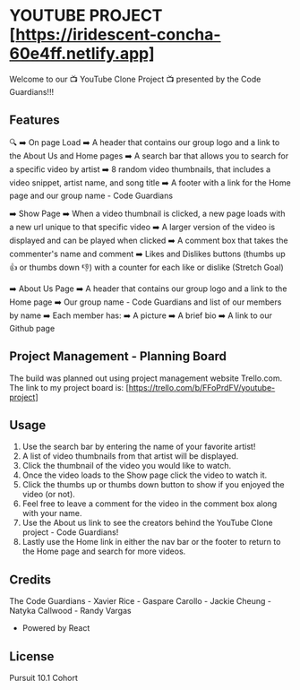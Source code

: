 # YOUTUBE PROJECT [https://iridescent-concha-60e4ff.netlify.app]

Welcome to our 📺 YouTube Clone Project 📺 presented by the Code Guardians!!!

## Features

🔍
➡️ On page Load 
    ➡️ A header that contains our group logo and a link to the About Us and Home pages
    ➡️ A search bar that allows you to search for a specific video by artist
    ➡️ 8 random video thumbnails, that includes a video snippet, artist name, and song title 
    ➡️ A footer with a link for the Home page and our group name - Code Guardians

➡️ Show Page
    ➡️ When a video thumbnail is clicked, a new page loads with a new url unique to that specific video
    ➡️ A larger version of the video is displayed and can be played when clicked
    ➡️ A comment box that takes the commenter's name and comment
    ➡️ Likes and Dislikes buttons (thumbs up 👍 or thumbs down 👎) with a counter for each like or dislike (Stretch Goal)

➡️ About Us Page
    ➡️ A header that contains our group logo and a link to the Home page
    ➡️ Our group name - Code Guardians and list of our members by name
    ➡️ Each member has:
        ➡️ A picture
        ➡️ A brief bio
        ➡️ A link to our Github page

## Project Management - Planning Board

The build was planned out using project management website Trello.com. 
The link to my project board is: [https://trello.com/b/FFoPrdFV/youtube-project]

## Usage

1. Use the search bar by entering the name of your favorite artist! 
2. A list of video thumbnails from that artist will be displayed.
3. Click the thumbnail of the video you would like to watch.
4. Once the video loads to the Show page click the video to watch it.
5. Click the thumbs up or thumbs down button to show if you enjoyed the video (or not).
6. Feel free to leave a comment for the video in the comment box along with your name.
7. Use the About us link to see the creators behind the YouTube Clone project - Code Guardians!
8. Lastly use the Home link in either the nav bar or the footer to return to the Home page and search for more videos.


## Credits

The Code Guardians 
    - Xavier Rice
    - Gaspare Carollo
    - Jackie Cheung
    - Natyka Callwood
    - Randy Vargas

- Powered by React

## License
Pursuit 10.1 Cohort